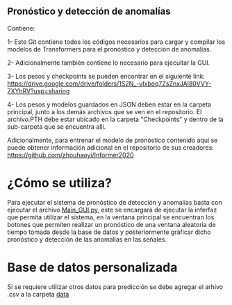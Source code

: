 ## Pronóstico y detección de anomalías

Contiene:

1- Este Git contiene todos los códigos necesarios para cargar y compilar los modelos de Transformers para el pronóstico y detección de anomalías. 

2- Adicionalmente también contiene lo necesario para ejecuitar la GUI.

3- Los pesos y checkpoints se pueden encontrar en el siguiente link: https://drive.google.com/drive/folders/1S2N_-vIxboq7ZsZnxJAl80VVY-7XYhRV?usp=sharing

4- Los pesos y modelos guardados en JSON deben estar en la carpeta principal, junto a los demás archivos que se ven en el repositorio. El archivo.PTH debe estar ubicado      en la carpeta "Checkpoints" y dentro de la sub-carpeta que se encuentra allí.

Adicionalmente, para entrenar el modelo de pronóstico contenido aquí se puede obtener información adicional en el repositorio de sus creadores: https://github.com/zhouhaoyi/Informer2020

# ¿Cómo se utiliza?

Para ejecutar el sistema de pronóstico de detección y anomalías basta con ejecutar el archivo [Main_GUI.py](/Main_GUi.py), este se encargará de ejecutar la inferfaz que permita utilizar el sistema, en la ventana principal se encuentran los botones que permiten realizar un pronóstico de una ventana aleatoria de tiempo tomada desde la base de datos y posteriormente gráficar dicho pronóstico y detección de las anomalías en las señales.

# Base de datos personalizada

Si se requiere utilizar otros datos para predicción se debe agregar el arhivo .csv a la carpeta [data](/data/ETT/)
